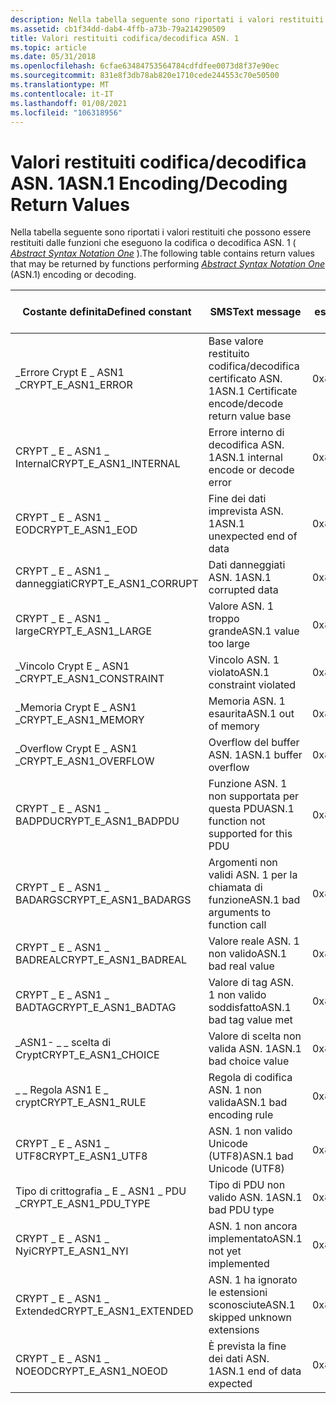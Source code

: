 ```yaml
---
description: Nella tabella seguente sono riportati i valori restituiti che possono essere restituiti dalle funzioni che eseguono la codifica o decodifica ASN. 1 (Abstract Syntax Notation One).
ms.assetid: cb1f34dd-dab4-4ffb-a73b-79a214290509
title: Valori restituiti codifica/decodifica ASN. 1
ms.topic: article
ms.date: 05/31/2018
ms.openlocfilehash: 6cfae63484753564784cdfdfee0073d8f37e90ec
ms.sourcegitcommit: 831e8f3db78ab820e1710cede244553c70e50500
ms.translationtype: MT
ms.contentlocale: it-IT
ms.lasthandoff: 01/08/2021
ms.locfileid: "106318956"
---
```

# <a name="asn1-encodingdecoding-return-values"></a><span data-ttu-id="21479-103">Valori restituiti codifica/decodifica ASN. 1</span><span class="sxs-lookup"><span data-stu-id="21479-103">ASN.1 Encoding/Decoding Return Values</span></span>

<span data-ttu-id="21479-104">Nella tabella seguente sono riportati i valori restituiti che possono essere restituiti dalle funzioni che eseguono la codifica o decodifica ASN. 1 ( [*Abstract Syntax Notation One*](../secgloss/a-gly.md) ).</span><span class="sxs-lookup"><span data-stu-id="21479-104">The following table contains return values that may be returned by functions performing [*Abstract Syntax Notation One*](../secgloss/a-gly.md) (ASN.1) encoding or decoding.</span></span>



| <span data-ttu-id="21479-105">Costante definita</span><span class="sxs-lookup"><span data-stu-id="21479-105">Defined constant</span></span>           | <span data-ttu-id="21479-106">SMS</span><span class="sxs-lookup"><span data-stu-id="21479-106">Text message</span></span>                                      | <span data-ttu-id="21479-107">Valore esadecimale</span><span class="sxs-lookup"><span data-stu-id="21479-107">Hexadecimal value</span></span> |
|----------------------------|---------------------------------------------------|-------------------|
| <span data-ttu-id="21479-108">\_Errore Crypt E \_ ASN1 \_</span><span class="sxs-lookup"><span data-stu-id="21479-108">CRYPT\_E\_ASN1\_ERROR</span></span>      | <span data-ttu-id="21479-109">Base valore restituito codifica/decodifica certificato ASN. 1</span><span class="sxs-lookup"><span data-stu-id="21479-109">ASN.1 Certificate encode/decode return value base</span></span> | <span data-ttu-id="21479-110">0x80093100</span><span class="sxs-lookup"><span data-stu-id="21479-110">0x80093100</span></span>        |
| <span data-ttu-id="21479-111">CRYPT \_ E \_ ASN1 \_ Internal</span><span class="sxs-lookup"><span data-stu-id="21479-111">CRYPT\_E\_ASN1\_INTERNAL</span></span>   | <span data-ttu-id="21479-112">Errore interno di decodifica ASN. 1</span><span class="sxs-lookup"><span data-stu-id="21479-112">ASN.1 internal encode or decode error</span></span>             | <span data-ttu-id="21479-113">0x80093101</span><span class="sxs-lookup"><span data-stu-id="21479-113">0x80093101</span></span>        |
| <span data-ttu-id="21479-114">CRYPT \_ E \_ ASN1 \_ EOD</span><span class="sxs-lookup"><span data-stu-id="21479-114">CRYPT\_E\_ASN1\_EOD</span></span>        | <span data-ttu-id="21479-115">Fine dei dati imprevista ASN. 1</span><span class="sxs-lookup"><span data-stu-id="21479-115">ASN.1 unexpected end of data</span></span>                      | <span data-ttu-id="21479-116">0x80093102</span><span class="sxs-lookup"><span data-stu-id="21479-116">0x80093102</span></span>        |
| <span data-ttu-id="21479-117">CRYPT \_ E \_ ASN1 \_ danneggiati</span><span class="sxs-lookup"><span data-stu-id="21479-117">CRYPT\_E\_ASN1\_CORRUPT</span></span>    | <span data-ttu-id="21479-118">Dati danneggiati ASN. 1</span><span class="sxs-lookup"><span data-stu-id="21479-118">ASN.1 corrupted data</span></span>                              | <span data-ttu-id="21479-119">0x80093103</span><span class="sxs-lookup"><span data-stu-id="21479-119">0x80093103</span></span>        |
| <span data-ttu-id="21479-120">CRYPT \_ E \_ ASN1 \_ large</span><span class="sxs-lookup"><span data-stu-id="21479-120">CRYPT\_E\_ASN1\_LARGE</span></span>      | <span data-ttu-id="21479-121">Valore ASN. 1 troppo grande</span><span class="sxs-lookup"><span data-stu-id="21479-121">ASN.1 value too large</span></span>                             | <span data-ttu-id="21479-122">0x80093104</span><span class="sxs-lookup"><span data-stu-id="21479-122">0x80093104</span></span>        |
| <span data-ttu-id="21479-123">\_Vincolo Crypt E \_ ASN1 \_</span><span class="sxs-lookup"><span data-stu-id="21479-123">CRYPT\_E\_ASN1\_CONSTRAINT</span></span> | <span data-ttu-id="21479-124">Vincolo ASN. 1 violato</span><span class="sxs-lookup"><span data-stu-id="21479-124">ASN.1 constraint violated</span></span>                         | <span data-ttu-id="21479-125">0x80093105</span><span class="sxs-lookup"><span data-stu-id="21479-125">0x80093105</span></span>        |
| <span data-ttu-id="21479-126">\_Memoria Crypt E \_ ASN1 \_</span><span class="sxs-lookup"><span data-stu-id="21479-126">CRYPT\_E\_ASN1\_MEMORY</span></span>     | <span data-ttu-id="21479-127">Memoria ASN. 1 esaurita</span><span class="sxs-lookup"><span data-stu-id="21479-127">ASN.1 out of memory</span></span>                               | <span data-ttu-id="21479-128">0x80093106</span><span class="sxs-lookup"><span data-stu-id="21479-128">0x80093106</span></span>        |
| <span data-ttu-id="21479-129">\_Overflow Crypt E \_ ASN1 \_</span><span class="sxs-lookup"><span data-stu-id="21479-129">CRYPT\_E\_ASN1\_OVERFLOW</span></span>   | <span data-ttu-id="21479-130">Overflow del buffer ASN. 1</span><span class="sxs-lookup"><span data-stu-id="21479-130">ASN.1 buffer overflow</span></span>                             | <span data-ttu-id="21479-131">0x80093107</span><span class="sxs-lookup"><span data-stu-id="21479-131">0x80093107</span></span>        |
| <span data-ttu-id="21479-132">CRYPT \_ E \_ ASN1 \_ BADPDU</span><span class="sxs-lookup"><span data-stu-id="21479-132">CRYPT\_E\_ASN1\_BADPDU</span></span>     | <span data-ttu-id="21479-133">Funzione ASN. 1 non supportata per questa PDU</span><span class="sxs-lookup"><span data-stu-id="21479-133">ASN.1 function not supported for this PDU</span></span>         | <span data-ttu-id="21479-134">0x80093108</span><span class="sxs-lookup"><span data-stu-id="21479-134">0x80093108</span></span>        |
| <span data-ttu-id="21479-135">CRYPT \_ E \_ ASN1 \_ BADARGS</span><span class="sxs-lookup"><span data-stu-id="21479-135">CRYPT\_E\_ASN1\_BADARGS</span></span>    | <span data-ttu-id="21479-136">Argomenti non validi ASN. 1 per la chiamata di funzione</span><span class="sxs-lookup"><span data-stu-id="21479-136">ASN.1 bad arguments to function call</span></span>              | <span data-ttu-id="21479-137">0x80093109</span><span class="sxs-lookup"><span data-stu-id="21479-137">0x80093109</span></span>        |
| <span data-ttu-id="21479-138">CRYPT \_ E \_ ASN1 \_ BADREAL</span><span class="sxs-lookup"><span data-stu-id="21479-138">CRYPT\_E\_ASN1\_BADREAL</span></span>    | <span data-ttu-id="21479-139">Valore reale ASN. 1 non valido</span><span class="sxs-lookup"><span data-stu-id="21479-139">ASN.1 bad real value</span></span>                              | <span data-ttu-id="21479-140">0x8009310A</span><span class="sxs-lookup"><span data-stu-id="21479-140">0x8009310A</span></span>        |
| <span data-ttu-id="21479-141">CRYPT \_ E \_ ASN1 \_ BADTAG</span><span class="sxs-lookup"><span data-stu-id="21479-141">CRYPT\_E\_ASN1\_BADTAG</span></span>     | <span data-ttu-id="21479-142">Valore di tag ASN. 1 non valido soddisfatto</span><span class="sxs-lookup"><span data-stu-id="21479-142">ASN.1 bad tag value met</span></span>                           | <span data-ttu-id="21479-143">0x8009310B</span><span class="sxs-lookup"><span data-stu-id="21479-143">0x8009310B</span></span>        |
| <span data-ttu-id="21479-144">\_ASN1- \_ \_ scelta di Crypt</span><span class="sxs-lookup"><span data-stu-id="21479-144">CRYPT\_E\_ASN1\_CHOICE</span></span>     | <span data-ttu-id="21479-145">Valore di scelta non valida ASN. 1</span><span class="sxs-lookup"><span data-stu-id="21479-145">ASN.1 bad choice value</span></span>                            | <span data-ttu-id="21479-146">0x8009310C</span><span class="sxs-lookup"><span data-stu-id="21479-146">0x8009310C</span></span>        |
| <span data-ttu-id="21479-147">\_ \_ Regola ASN1 E \_ crypt</span><span class="sxs-lookup"><span data-stu-id="21479-147">CRYPT\_E\_ASN1\_RULE</span></span>       | <span data-ttu-id="21479-148">Regola di codifica ASN. 1 non valida</span><span class="sxs-lookup"><span data-stu-id="21479-148">ASN.1 bad encoding rule</span></span>                           | <span data-ttu-id="21479-149">0x8009310D</span><span class="sxs-lookup"><span data-stu-id="21479-149">0x8009310D</span></span>        |
| <span data-ttu-id="21479-150">CRYPT \_ E \_ ASN1 \_ UTF8</span><span class="sxs-lookup"><span data-stu-id="21479-150">CRYPT\_E\_ASN1\_UTF8</span></span>       | <span data-ttu-id="21479-151">ASN. 1 non valido Unicode (UTF8)</span><span class="sxs-lookup"><span data-stu-id="21479-151">ASN.1 bad Unicode (UTF8)</span></span>                          | <span data-ttu-id="21479-152">0x8009310E</span><span class="sxs-lookup"><span data-stu-id="21479-152">0x8009310E</span></span>        |
| <span data-ttu-id="21479-153">Tipo di crittografia \_ E \_ ASN1 \_ PDU \_</span><span class="sxs-lookup"><span data-stu-id="21479-153">CRYPT\_E\_ASN1\_PDU\_TYPE</span></span>  | <span data-ttu-id="21479-154">Tipo di PDU non valido ASN. 1</span><span class="sxs-lookup"><span data-stu-id="21479-154">ASN.1 bad PDU type</span></span>                                | <span data-ttu-id="21479-155">0x80093133</span><span class="sxs-lookup"><span data-stu-id="21479-155">0x80093133</span></span>        |
| <span data-ttu-id="21479-156">CRYPT \_ E \_ ASN1 \_ Nyi</span><span class="sxs-lookup"><span data-stu-id="21479-156">CRYPT\_E\_ASN1\_NYI</span></span>        | <span data-ttu-id="21479-157">ASN. 1 non ancora implementato</span><span class="sxs-lookup"><span data-stu-id="21479-157">ASN.1 not yet implemented</span></span>                         | <span data-ttu-id="21479-158">0x80093134</span><span class="sxs-lookup"><span data-stu-id="21479-158">0x80093134</span></span>        |
| <span data-ttu-id="21479-159">CRYPT \_ E \_ ASN1 \_ Extended</span><span class="sxs-lookup"><span data-stu-id="21479-159">CRYPT\_E\_ASN1\_EXTENDED</span></span>   | <span data-ttu-id="21479-160">ASN. 1 ha ignorato le estensioni sconosciute</span><span class="sxs-lookup"><span data-stu-id="21479-160">ASN.1 skipped unknown extensions</span></span>                  | <span data-ttu-id="21479-161">0x80093201</span><span class="sxs-lookup"><span data-stu-id="21479-161">0x80093201</span></span>        |
| <span data-ttu-id="21479-162">CRYPT \_ E \_ ASN1 \_ NOEOD</span><span class="sxs-lookup"><span data-stu-id="21479-162">CRYPT\_E\_ASN1\_NOEOD</span></span>      | <span data-ttu-id="21479-163">È prevista la fine dei dati ASN. 1</span><span class="sxs-lookup"><span data-stu-id="21479-163">ASN.1 end of data expected</span></span>                        | <span data-ttu-id="21479-164">0x80093202</span><span class="sxs-lookup"><span data-stu-id="21479-164">0x80093202</span></span>        |



 

 

 
